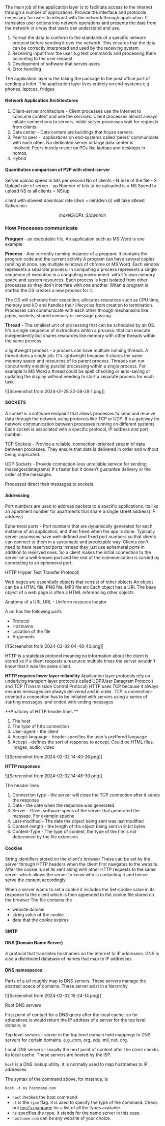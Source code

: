 The main job of the application layer is to facilitate access to the internet through a number of applications. Provide the interface and protocols necessary for users to interact with the network through application. It translates user actions into network operations and presents the data from the network in a way that users can understand and use.

1. Format the data to conform to the standards of a specific network protocol before sending it over the network. This ensures that the data can be correctly interpreted and used by the receiving system. 
2. Receiving input from the user e.g text commands and processing them according to the user request.
3. Development of software that serves users 
4. Error handling

The application layer is the taking the package to the post office part of sending a letter. 
The application layer lives entirely on end-systems e.g phones, laptops, fridges


#### Network Application Architectures

1. Client-server architecture - Client processes use the Internet to consume content and use the services. Client processes almost always initiate connections to servers, while server processes wait for requests from clients.
2. Data center - Data centers are buildings that house servers.
3. Peer to peer -  applications on end-systems called ‘peers’ communicate with each other. No dedicated server or large data center is involved. Peers mostly reside on PCs like laptops and desktops in homes,
4. Hybrid 

#### Quantitative comparison of P2P with client-server

Server upload speed in bits per second
No of clients - N 
Size of the file - S 
Upload rate of server - up
Number of bits to be uploaded is = NS 
Speed to upload NS to all clients = NS/up

client with slowest download rate (dwn = min(dwn.i)) will take atleast S/dwn.min



$$
max{NS/UPs, S/dwnmin}
$$


### How Processes communicate

**Program** - an executable file. An application such as MS Word is one example

**Process** - Any currently running instance of a program. It contains the program code and the current activity A program can have several copies running at once. say multiple windows of chrome or MS Word. Each window represents a separate process. 
In computing a process represents a single sequence of execution in a computing environment. with it's own memory space and system resources. Each process is kept isolated from other processes so they don't interfere with one another. When a program is started the OS creates a new process for it. 

The OS will schedule their execution, allocates resources such as CPU time, memory and I/O and handles their lifecycles from creation to termination. Processes can communicate with each other through mechanisms like pipes, sockets, shared memory or message passing. 

**Thread** - The smallest unit of processing that can be scheduled by an OS. It's a single sequence of instructions within a process. that can execute independently but shares resources like memory with other threads within the same process. 

a lightweight process - a process can have multiple running threads. A thread does a single job. It's lightweight because it shares the same memory space and resources of its parent process. Threads can run concurrently enabling parallel processing within a single process. For example in MS Word a thread could be spell checking or auto-saving or updating the display without needing to start a separate process for each task. 


![[Screenshot from 2024-01-28 22-59-29 1.png]]

#### SOCKETS

A socket is a software endpoint that allows processes to send and receive data through the network using protocols like TCP or UDP. 
It's a gateway for network communication between processes running on different systems. Each socket is associated with a specific protocol, IP address and port number. 

TCP Sockets - Provide a reliable, connection-oriented stream of data between processes. They ensure that data is delivered in order and without being duplicated. 

UDP Sockets - Provide connection-less unreliable service for sending messages(datagrams)
It's faster but it doesn't guarantee delivery or the order of the messages. 

Processes direct their messages to sockets. 

#### Addressing 

Port numbers are used to address packets to a specific applications. Its like an apartment number for apartments that share a single street address( IP address)

Ephemeral ports - Port numbers that are dynamically generated for each instance of an application, and then freed when the app is done. 
Typically server processes have well-defined and fixed port numbers so that clients can connect to them in a systematic and predictable way. Clients don't need to have reserved ports instead they just use ephemeral ports in addition to reserved ones. So a client makes the initial connection to the server on a well-known port and the rest of the communication is carried by connecting to an ephemeral port. 


HTTP (Hyper Text Transfer Protocol)

Web pages are essentially objects that consist of other objects
An object can be a HTML file, PNG file, MP3 file etc
Each object has a URL 
The base object of a web page is often a HTML referencing other objects

Anatomy of a URL 
URL - Uniform resource locator

A url has the following parts 
- Protocol
- Hostname 
- Location of the file
- Arguments

![[Screenshot from 2024-02-02 04-48-40.png]]

HTTP is a stateless protocol meaning no information about the client is stored
so if a client requests a resource multiple times the server wouldn't know that it was the same client.


**HTTP requires lower layer reliability**
Application layer protocols rely on underlying transport layer protocols called UDP(User Datagram Protocol) and TCP (Transmission Control Protocol)
HTTP uses TCP because it always ensures messages are always delivered and in order.
TCP is connection-oriented a connection has to be initiated with servers using a series of starting messages, and ended with ending messages

**Anatomy of HTTP header lines **

1. The host 
2. The type of http connection
3. User-agent - the client 
4. Accept-language - header  specifies  the user's preffered language
5. Accept - defines the sort of response to accept. Could be HTML files, images, audio, video


![[Screenshot from 2024-02-02 14-40-26.png]]

**HTTP responses**

![[Screenshot from 2024-02-02 14-48-30.png]]

The header lines 

1. Connection type - the server will close the TCP connection after it sends the response
2. Date - the date when the response was generated
3. Server - Gives software specs of the server that generated the message. For example apache
4. Last-modified - The date the object being sent was last modified
5. Content-length  - the length of the object being sent in 8-bit bytes
6. Content-Type - The type of content, the type of the file is not determined by the file extension
#### Cookies 
String identifiers stored on the client's browser
These can be set by the server through HTTP headers when the client first navigates to the website. 
After the cookie is set its sent along with other HTTP requests to the same server which allows the server to know who is contacting it and hence serve the content accordingly 

When a server wants to set a cookie it includes the Set-cookie value in its response to the client which is then appended to the cookie file stored on the browser
The file contains the 
- website domain
- string value of the cookie
- date that the cookie expires 

#### SMTP 


#### DNS (Domain Name Server)

A protocol that translates hostnames on the internet to IP addresses. 
DNS is also a distributed database of names that map to IP addresses

#### DNS namespaces

Parts of a url roughly map to DNS servers. These servers manage the abstract space of domains. These server exist in a hierarchy

![[Screenshot from 2024-02-02 15-24-14.png]]


Root DNS servers 

First point of contact for a DNS query after the local cache. so for educatiove.io would return the IP address of a server for the top level domain, io 

Top level servers - server in the top level domain hold mappings to DNS servers for certain domains. e.g .com, org, edu, mil, net, org. 

Local DNS servers - usually the next point of content after the client checks its local cache. These servers are hosted by the ISP. 

`host` is a DNS lookup utility. It is normally used to map hostnames to IP addresses.

The syntax of the command above, for instance, is
```
host -t ns hostname.com
```
- `host` invokes the host command
- `-t` is the `type` flag. It is used to specify the type of the command. Check out [host’s manpage](https://linux.die.net/man/1/host) for a list of all the types available.
- `ns` specifies the type. It stands for the name server in this case.
- `hostname.com` can be any website of your choice.
